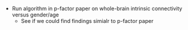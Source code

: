 - Run algorithm in p-factor paper on whole-brain intrinsic connectivity versus gender/age
  - See if we could find findings simialr to p-factor paper

